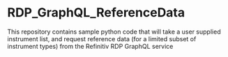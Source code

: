 # RDP_GraphQL_ReferenceData
This repository contains sample python code that will take a user supplied instrument list, and request reference data (for a limited subset of instrument types) from the Refinitiv RDP GraphQL service
